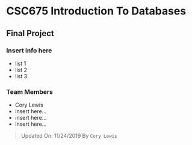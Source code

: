 # CSC675 Introduction To Databases

## Final Project

### Insert info here

- list 1
- list 2
- list 3

### Team Members

- Cory Lewis
- insert here...
- insert here...
- insert here...

> Updated On: 11/24/2019 By `Cory Lewis`
